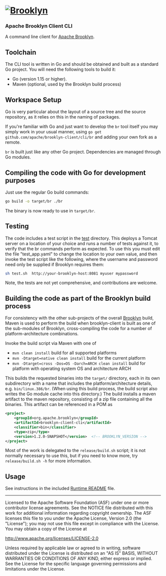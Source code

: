 
# [![**Brooklyn**](https://brooklyn.apache.org/style/img/apache-brooklyn-logo-244px-wide.png)](http://brooklyn.apache.org/)

### Apache Brooklyn Client CLI

A command line client for [Apache Brooklyn](https://brooklyn.apache.org).

## Toolchain

The CLI tool is written in Go and should be obtained and built as a standard Go project. 
You will need the following tools to build it:

- Go (version 1.15 or higher).
- Maven (optional, used by the Brooklyn build process)


## Workspace Setup

Go is very particular about the layout of a source tree and the source repository, 
as it relies on this in the naming of packages.  

If you're familiar with Go and just want to develop the `br` tool itself you may simply work in your usual manner, 
using `go get github.com/apache/brooklyn-client/cli/br` and adding your own fork as a remote. 

`br` is built just like any other Go project. Dependencies are managed through Go modules.

## Compiling the code with Go for development purposes

Just use the regular Go build commands:

```bash
go build -o target/br ./br
```

The binary is now ready to use in `target/br`. 


## Testing 

The code includes a test script in the [test](test) directory. This deploys a Tomcat server on a location of your choice
and runs a number of tests against it, to verify that the br commands perform as expected.  To use this you must edit
the file "test_app.yaml" to change the location to your own value, and then invoke the test script like the following,
where the username and password need only be supplied if Brooklyn requires them:

```bash
sh test.sh  http://your-brooklyn-host:8081 myuser mypassword
```

Note, the tests are not yet comprehensive, and contributions are welcome.


## Building the code as part of the Brooklyn build process

For consistency with the other sub-projects of the overall [Brooklyn](https://github.com/apache/brooklyn) build, Maven
is used to perform the build when brooklyn-client is built as one of the sub-modules of Brooklyn, cross-compiling the code for a number of platform-architecture combinations.

Invoke the build script via Maven with one of 

  - ```mvn clean install```                                     build for all supported platforms
  - ```mvn -Dtarget=native clean install```                     build for the current platform
  - ```mvn -Dtarget=cross -Dos=OS -Darch=ARCH clean install```  build for platform with operating system OS and architecture ARCH

This builds the requested binaries into the `target/` directory, each in its own subdirectory with a name that includes 
the platform/architecture details, e.g. `bin/linux.386/br`. (When using this build process, the build script also writes the Go module cache into this directory.) The build installs a maven artifact to the maven repository,
consisting of a zip file containing all the binaries.  This artifact can be referenced in a POM as

```xml
<project>
    <groupId>org.apache.brooklyn</groupId>
    <artifactId>brooklyn-client-cli</artifactId>
    <classifier>bin</classifier>
    <type>zip</type>
    <version>1.2.0-SNAPSHOT</version>  <!-- BROOKLYN_VERSION -->
</project>

```

Most of the work is delegated to the `release/build.sh` script;
it is not normally necessary to use this, but if you need to know more,
try `release/build.sh -h` for more information.


## Usage

See instructions in the included [Runtime README](release/files/README) file.


----
Licensed to the Apache Software Foundation (ASF) under one 
or more contributor license agreements.  See the NOTICE file
distributed with this work for additional information
regarding copyright ownership.  The ASF licenses this file
to you under the Apache License, Version 2.0 (the
"License"); you may not use this file except in compliance
with the License.  You may obtain a copy of the License at

 http://www.apache.org/licenses/LICENSE-2.0

Unless required by applicable law or agreed to in writing,
software distributed under the License is distributed on an
"AS IS" BASIS, WITHOUT WARRANTIES OR CONDITIONS OF ANY 
KIND, either express or implied.  See the License for the 
specific language governing permissions and limitations
under the License.
